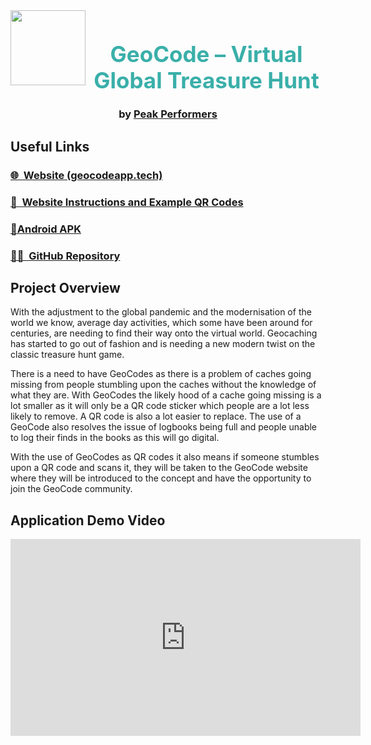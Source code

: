 <div align="center">
  <img align="left" width="120" src="https://user-images.githubusercontent.com/39992590/136713126-4d74b8ff-1b54-473f-a109-7a03cf665f6e.png">
</div>
<h1 align="center" style="color:#3AAFA9; font-size: 250%;" >GeoCode – Virtual Global Treasure Hunt</h1>
<h3 align="center">by <a href="Team">Peak Performers</a></h3>

## Useful Links

### [🌐 ​ Website (geocodeapp.tech)](https://geocodeapp.tech)
### [📖 ​ Website Instructions and Example QR Codes](Instructions)
### [📲 ​ ​ Android APK](https://github.com/COS301-SE-2021/GeoCode/releases/download/v1.1/GeoCode.apk)  
### [👨‍💻 ​ GitHub Repository](https://github.com/COS301-SE-2021/GeoCode)

## Project Overview

With the adjustment to the global pandemic and the modernisation of the world we know, average day activities, which some have been around for centuries, are needing to find their way onto the virtual world. Geocaching has started to go out of fashion and is needing a new modern twist on the classic treasure hunt game.

There is a need to have GeoCodes as there is a problem of caches going missing from people stumbling upon the caches without the knowledge of what they are. With GeoCodes the likely hood of a cache going missing is a lot smaller as it will only be a QR code sticker which people are a lot less likely to remove. A QR code is also a lot easier to replace. The use of a GeoCode also resolves the issue of logbooks being full and people unable to log their finds in the books as this will go digital.

With the use of GeoCodes as QR codes it also means if someone stumbles upon a QR code and scans it, they will be taken to the GeoCode website where they will be introduced to the concept and have the opportunity to join the GeoCode community.

## Application Demo Video

<iframe width="560" height="315" src="https://www.youtube.com/embed/cVB8_jblmtk" title="YouTube video player" frameborder="0" allow="accelerometer; autoplay; clipboard-write; encrypted-media; gyroscope; picture-in-picture" allowfullscreen></iframe>